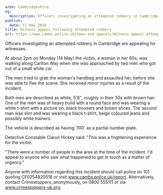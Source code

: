 ```yaml
area: Cambridgeshire
og:
  description: Officers investigating an attempted robbery in Cambridge are appealing for witnesses.
publish:
  date: 17 May 2018
title: Witness appeal following attempted robbery
url: https://www.cambs.police.uk/news-and-appeals/Witness-appeal-attempted-robbery-170518
```

Officers investigating an attempted robbery in Cambridge are appealing for witnesses.

At about 2pm on Monday (14 May) the victim, a woman in her 60s, was walking along Carlton Way when she was approached by two men who got out of a small white car.

The men tried to grab the woman's handbag and assaulted her, before she was able to flee the scene. She received minor injuries as a result of the incident.

Both men are described as white, 5'8", roughly in their 30s with brown hair. One of the men was of heavy build with a round face and was wearing a white t-shirt with a picture on, black trousers and brown shoes. The second man was slim and was wearing a black t-shirt, beige coloured jeans and possibly white trainers.

The vehicle is described as having '100' as a partial number plate.

Detective Constable Ciaron Hickey said: "This was a frightening experience for the victim.

"There were a number of people in the area at the time of the incident. I'd appeal to anyone who saw what happened to get in touch as a matter of urgency."

Anyone with information regarding this incident should call police on 101 quoting CF0254820518 or visit www.cambs.police.uk/report. Alternatively, contact Crimestoppers, anonymously, on 0800 555111 or via www.crimestoppers-uk.org.
